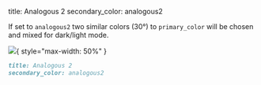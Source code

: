 title: Analogous 2
secondary_color: analogous2

If set to `analogous2` two similar colors (30°) to `primary_color` will be chosen and mixed for dark/light mode.

![](../../../../img/sc_analogous.svg){ style="max-width: 50%" }

```markdown
title: Analogous 2
secondary_color: analogous2
```
